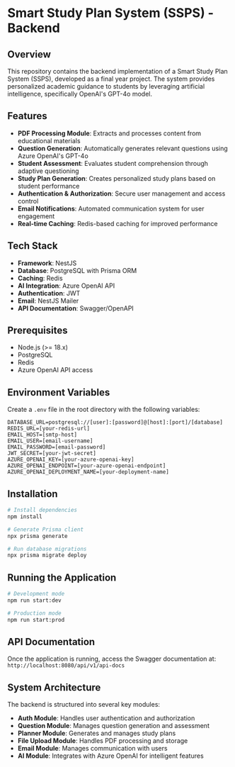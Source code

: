 # Smart Study Plan System (SSPS) - Backend

## Overview

This repository contains the backend implementation of a Smart Study Plan System (SSPS), developed as a final year project. The system provides personalized academic guidance to students by leveraging artificial intelligence, specifically OpenAI's GPT-4o model.

## Features

- **PDF Processing Module**: Extracts and processes content from educational materials
- **Question Generation**: Automatically generates relevant questions using Azure OpenAI's GPT-4o
- **Student Assessment**: Evaluates student comprehension through adaptive questioning
- **Study Plan Generation**: Creates personalized study plans based on student performance
- **Authentication & Authorization**: Secure user management and access control
- **Email Notifications**: Automated communication system for user engagement
- **Real-time Caching**: Redis-based caching for improved performance

## Tech Stack

- **Framework**: NestJS
- **Database**: PostgreSQL with Prisma ORM
- **Caching**: Redis
- **AI Integration**: Azure OpenAI API
- **Authentication**: JWT
- **Email**: NestJS Mailer
- **API Documentation**: Swagger/OpenAPI

## Prerequisites

- Node.js (>= 18.x)
- PostgreSQL
- Redis
- Azure OpenAI API access

## Environment Variables

Create a `.env` file in the root directory with the following variables:

```env
DATABASE_URL=postgresql://[user]:[password]@[host]:[port]/[database]
REDIS_URL=[your-redis-url]
EMAIL_HOST=[smtp-host]
EMAIL_USER=[email-username]
EMAIL_PASSWORD=[email-password]
JWT_SECRET=[your-jwt-secret]
AZURE_OPENAI_KEY=[your-azure-openai-key]
AZURE_OPENAI_ENDPOINT=[your-azure-openai-endpoint]
AZURE_OPENAI_DEPLOYMENT_NAME=[your-deployment-name]
```

## Installation

```bash
# Install dependencies
npm install

# Generate Prisma client
npx prisma generate

# Run database migrations
npx prisma migrate deploy
```

## Running the Application

```bash
# Development mode
npm run start:dev

# Production mode
npm run start:prod
```

## API Documentation

Once the application is running, access the Swagger documentation at:
`http://localhost:8080/api/v1/api-docs`

## System Architecture

The backend is structured into several key modules:

- **Auth Module**: Handles user authentication and authorization
- **Question Module**: Manages question generation and assessment
- **Planner Module**: Generates and manages study plans
- **File Upload Module**: Handles PDF processing and storage
- **Email Module**: Manages communication with users
- **AI Module**: Integrates with Azure OpenAI for intelligent features
